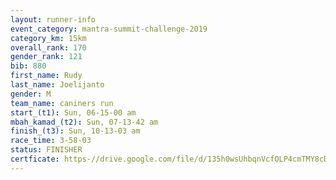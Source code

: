 ```yaml
---
layout: runner-info 
event_category: mantra-summit-challenge-2019 
category_km: 15km 
overall_rank: 170
gender_rank: 121
bib: 880
first_name: Rudy
last_name: Joelijanto
gender: M
team_name: caniners run
start_(t1): Sun, 06-15-00 am
mbah_kamad_(t2): Sun, 07-13-42 am
finish_(t3): Sun, 10-13-03 am
race_time: 3-58-03
status: FINISHER
certficate: https-//drive.google.com/file/d/135h0wsUhbqnVcfOLP4cmTMY8cD8HuNcJ/view?usp=sharing
---
```

